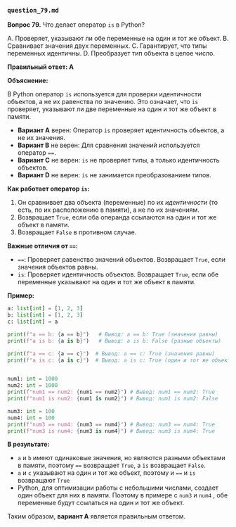 ### `question_79.md`

**Вопрос 79.** Что делает оператор `is` в Python?

A.  Проверяет, указывают ли обе переменные на один и тот же объект.
B.  Сравнивает значения двух переменных.
C.  Гарантирует, что типы переменных идентичны.
D.  Преобразует тип объекта в целое число.

**Правильный ответ: A**

**Объяснение:**

В Python оператор `is` используется для проверки идентичности объектов, а не их равенства по значению. Это означает, что `is` проверяет, указывают ли две переменные на один и тот же объект в памяти.

*   **Вариант A** верен: Оператор `is` проверяет идентичность объектов, а не их значения.
*   **Вариант B** не верен: Для сравнения значений используется оператор `==`.
*   **Вариант C** не верен: `is` не проверяет типы, а только идентичность объектов.
*   **Вариант D** не верен:  `is` не занимается преобразованием типов.

**Как работает оператор `is`:**

1.  Он сравнивает два объекта (переменные) по их *идентичности* (то есть, по их расположению в памяти), а не по их значениям.
2.  Возвращает `True`, если оба операнда ссылаются на один и тот же объект в памяти.
3.  Возвращает `False` в противном случае.

**Важные отличия от `==`:**

*   `==`: Проверяет равенство значений объектов. Возвращает `True`, если значения объектов равны.
*   `is`: Проверяет идентичность объектов. Возвращает `True`, если обе переменные указывают на один и тот же объект в памяти.

**Пример:**

```python
a: list[int] = [1, 2, 3]
b: list[int] = [1, 2, 3]
c: list[int] = a

print(f"a == b: {a == b}")   # Вывод: a == b: True (значения равны)
print(f"a is b: {a is b}")   # Вывод: a is b: False (разные объекты)

print(f"a == c: {a == c}")  # Вывод: a == c: True (значения равны)
print(f"a is c: {a is c}")  # Вывод: a is c: True (один и тот же объект)


num1: int = 1000
num2: int = 1000
print(f"num1 == num2: {num1 == num2}") # Вывод: num1 == num2: True
print(f"num1 is num2: {num1 is num2}") # Вывод: num1 is num2: False

num3: int = 100
num4: int = 100
print(f"num3 == num4: {num3 == num4}") # Вывод: num3 == num4: True
print(f"num3 is num4: {num3 is num4}") # Вывод: num3 is num4: True
```
**В результате:**

*   `a` и `b` имеют одинаковые значения, но являются разными объектами в памяти, поэтому `==` возвращает `True`, а `is` возвращает `False`.
*   `a` и `c` указывают на один и тот же объект, поэтому и `==` и `is` возвращают `True`
* Python, для оптимизации работы с небольшими числами, создает один объект для них в памяти. Поэтому в примере с `num3` и `num4` , обе переменные будут ссылаться на один и тот же объект.

Таким образом, **вариант A** является правильным ответом.

